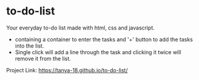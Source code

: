 # to-do-list
Your everyday to-do list made with html, css and javascript.
- containing a container to enter the tasks and '+' button to add the tasks into the list.
- Single click will add a line through the task and clicking it twice will remove it from the list.

Project Link:
https://tanya-18.github.io/to-do-list/
